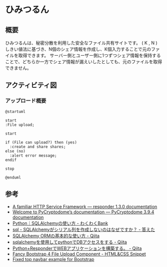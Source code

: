 # ひみつるん

## 概要

ひみつるんは、秘密分散を利用した安全なファイル共有サイトです。
( K , N ) しきい値法に基づき、N個のシェア情報を作成し、K個入力することで元のファイルを取得できます。
サーバー側とユーザー側に1つずつシェア情報を保持することで、どちらか一方でシェア情報が漏えいしたとしても、元のファイルを取得できません。

## アクティビティ図

### アップロード概要

```plantuml
@startuml

start
:File upload;

start

if (File can upload?) then (yes)
  :create and share shares;
else (no)
  :alert error message;
endif

stop

@enduml
```

## 参考

- [A familiar HTTP Service Framework — responder 1.3.0 documentation](https://responder.readthedocs.io/en/latest/#)
- [Welcome to PyCryptodome’s documentation — PyCryptodome 3.9.4 documentation](https://pycryptodome.readthedocs.io/en/latest/index.html)
- [Python｜SQLAlchemyの使い方 - わくわくBank](https://www.wakuwakubank.com/posts/277-python-sqlalchemy/)
- [sql - SQLAlchemyがシリアル列を作成しないのはなぜですか？ - 答えた](https://kotaeta.com/57761810)
- [SQLAlchemy ORMの基本的な使い方 - Qiita](https://qiita.com/TamaiHideaki/items/346bf843ee6ee1aa6e93)
- [sqlalchemyを使用してpythonでDBアクセスをする - Qiita](https://qiita.com/mink0212/items/d7f31f6e2903c5f0b837)
- [Python+ResponderでWEBアプリケーションを構築する。 - Qiita](https://qiita.com/t-iguchi/items/5c4294efffbba9a6bb84#8download-file)
- [Fancy Bootstrap 4 File Upload Component - HTML&CSS Snippet](https://bootstrapious.com/p/bootstrap-file-upload)
- [Fixed top navbar example for Bootstrap](https://getbootstrap.com/docs/4.0/examples/navbar-fixed/)